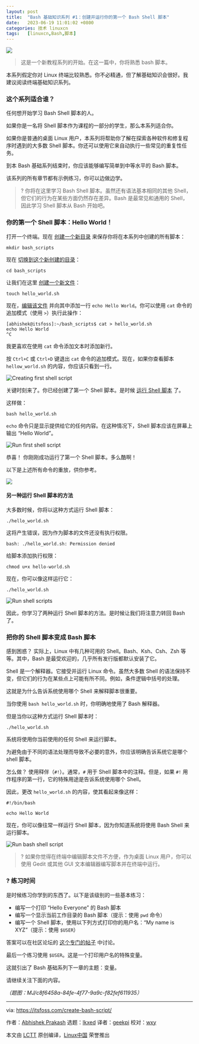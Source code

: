 ```yaml
---
layout: post
title:	"Bash 基础知识系列 #1：创建并运行你的第一个 Bash Shell 脚本"
date:	2023-06-19 11:01:02 +0800 
categories:	技术 linuxcn 
tags:	[linuxcn,Bash,脚本]
---
```



![](/Asserts/Images/album/202306/19/110018eyvhy9d0yhjcjhq7.jpg)



> 
> 这是一个新教程系列的开始。在这一篇中，你将熟悉 bash 脚本。
> 
> 
> 


本系列假定你对 Linux 终端比较熟悉。你不必精通，但了解基础知识会很好。我建议阅读终端基础知识系列。


### 这个系列适合谁？


任何想开始学习 Bash Shell 脚本的人。


如果你是一名将 Shell 脚本作为课程的一部分的学生，那么本系列适合你。


如果你是普通的桌面 Linux 用户，本系列将帮助你了解在探索各种软件和修复程序时遇到的大多数 Shell 脚本。你还可以使用它来自动执行一些常见的重复性任务。


到本 Bash 基础系列结束时，你应该能够编写简单到中等水平的 Bash 脚本。


该系列的所有章节都有示例练习，你可以边做边学。



> 
> ? 你将在这里学习 Bash Shell 脚本。虽然还有语法基本相同的其他 Shell，但它们的行为在某些方面仍然存在差异。Bash 是最常见和通用的 Shell，因此学习 Shell 脚本从 Bash 开始吧。
> 
> 
> 


### 你的第一个 Shell 脚本：Hello World！


打开一个终端。现在 [创建一个新目录](https://itsfoss.com/make-directories/) 来保存你将在本系列中创建的所有脚本：



```
mkdir bash_scripts

```

现在 [切换到这个新创建的目录](https://itsfoss.com/change-directories/)：



```
cd bash_scripts

```

让我们在这里 [创建一个新文件](https://itsfoss.com/create-files/)：



```
touch hello_world.sh

```

现在，[编辑该文件](https://itsfoss.com/edit-files-linux/) 并向其中添加一行 `echo Hello World`。你可以使用 `cat` 命令的追加模式（使用 `>`）执行此操作：



```
[abhishek@itsfoss]:~/bash_scripts$ cat > hello_world.sh 
echo Hello World
^C

```

我更喜欢在使用 `cat` 命令添加文本时添加新行。


按 `Ctrl+C` 或 `Ctrl+D` 键退出 `cat` 命令的追加模式。现在，如果你查看脚本 `hellow_world.sh` 的内容，你应该只看到一行。


![Creating first shell script](/Asserts/Images/album/202306/19/110102gjgjm7g7jzggo7mk.png)


关键时刻来了。你已经创建了第一个 Shell 脚本。是时候 [运行 Shell 脚本](https://itsfoss.com/run-shell-script-linux/) 了。


这样做：



```
bash hello_world.sh

```

`echo` 命令只是显示提供给它的任何内容。在这种情况下，Shell 脚本应该在屏幕上输出 “Hello World”。


![Run first shell script](/Asserts/Images/album/202306/19/110103bxjnxnl390xax3gx.png)


恭喜！ 你刚刚成功运行了第一个 Shell 脚本。多么酷啊！


以下是上述所有命令的重放，供你参考。


![](/Asserts/Images/album/202306/19/110103l75p1z95crcanen3.svg)


#### 另一种运行 Shell 脚本的方法


大多数时候，你将以这种方式运行 Shell 脚本：



```
./hello_world.sh

```

这将产生错误，因为作为脚本的文件还没有执行权限。



```
bash: ./hello_world.sh: Permission denied

```

给脚本添加执行权限：



```
chmod u+x hello-world.sh

```

现在，你可以像这样运行它：



```
./hello_world.sh

```

![Run shell scripts](/Asserts/Images/album/202306/19/110103rcn1a8af3acbnb8t.png)


因此，你学习了两种运行 Shell 脚本的方法。是时候让我们将注意力转回 Bash 了。


### 把你的 Shell 脚本变成 Bash 脚本


感到困惑？ 实际上，Linux 中有几种可用的 Shell。Bash、Ksh、Csh、Zsh 等等。其中，Bash 是最受欢迎的，几乎所有发行版都默认安装了它。


Shell 是一个解释器。它接受并运行 Linux 命令。虽然大多数 Shell 的语法保持不变，但它们的行为在某些点上可能有所不同。例如，条件逻辑中括号的处理。


这就是为什么告诉系统使用哪个 Shell 来解释脚本很重要。


当你使用 `bash hello_world.sh` 时，你明确地使用了 Bash 解释器。


但是当你以这种方式运行 Shell 脚本时：



```
./hello_world.sh

```

系统将使用你当前使用的任何 Shell 来运行脚本。


为避免由于不同的语法处理而导致不必要的意外，你应该明确告诉系统它是哪个 shell 脚本。


怎么做？ 使用释伴（`#!`）。通常，`#` 用于 Shell 脚本中的注释。但是，如果 `#!` 用作程序的第一行，它的特殊用途是告诉系统使用哪个 Shell。


因此，更改 `hello_world.sh` 的内容，使其看起来像这样：



```
#!/bin/bash

echo Hello World

```

现在，你可以像往常一样运行 Shell 脚本，因为你知道系统将使用 Bash Shell 来运行脚本。


![Run bash shell script](/Asserts/Images/album/202306/19/110103z5ennyh55zgh8me5.png)



> 
> ? 如果你觉得在终端中编辑脚本文件不方便，作为桌面 Linux 用户，你可以使用 Gedit 或其他 GUI 文本编辑器编写脚本并在终端中运行。
> 
> 
> 


### ?️ 练习时间


是时候练习你学到的东西了。以下是该级别的一些基本练习：


* 编写一个打印 “Hello Everyone” 的 Bash 脚本
* 编写一个显示当前工作目录的 Bash 脚本（提示：使用 `pwd` 命令）
* 编写一个 Shell 脚本，使用以下列方式打印你的用户名：“My name is XYZ”（提示：使用 `$USER`）


答案可以在社区论坛的 [这个专门的帖子](https://itsfoss.community:443/t/practice-exercise-in-bash-basics-series-1-create-and-run-your-first-bash-shell-script/10682) 中讨论。


最后一个练习使用 `$USER`。这是一个打印用户名的特殊变量。


这就引出了 Bash 基础系列下一章的主题：变量。


请继续关注下面的内容。


*（题图：MJ/c8f6458a-84fe-4f77-9a9c-f82fef611935）*




---


via: <https://itsfoss.com/create-bash-script/>


作者：[Abhishek Prakash](https://itsfoss.com/author/abhishek/) 选题：[lkxed](https://github.com/lkxed/) 译者：[geekpi](https://github.com/geekpi) 校对：[wxy](https://github.com/wxy)


本文由 [LCTT](https://github.com/LCTT/TranslateProject) 原创编译，[Linux中国](https://linux.cn/) 荣誉推出
